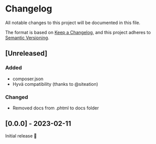 # Changelog
All notable changes to this project will be documented in this file.

The format is based on [Keep a Changelog](https://keepachangelog.com/en/1.0.0/),
and this project adheres to [Semantic Versioning](https://semver.org/spec/v2.0.0.html).

## [Unreleased]

### Added
- composer.json
- Hyvä compatibility (thanks to @siteation)

### Changed
- Removed docs from .phtml to docs folder

## [0.0.0] - 2023-02-11
Initial release 🎉
